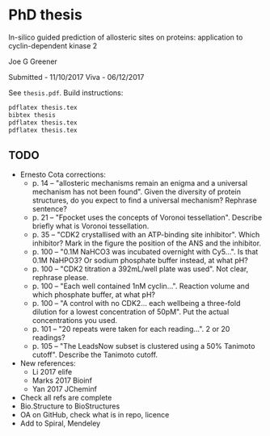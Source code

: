 # PhD thesis

In-silico guided prediction of allosteric sites on proteins: application to cyclin-dependent kinase 2

Joe G Greener

Submitted - 11/10/2017
Viva - 06/12/2017

See `thesis.pdf`. Build instructions:
```bash
pdflatex thesis.tex
bibtex thesis
pdflatex thesis.tex
pdflatex thesis.tex
```


## TODO

- Ernesto Cota corrections:
  - p. 14 – "allosteric mechanisms remain an enigma and a universal mechanism has not been found". Given the diversity of protein structures, do you expect to find a universal mechanism? Rephrase sentence?
  - p. 21 – "Fpocket uses the concepts of Voronoi tessellation". Describe briefly what is Voronoi tessellation.
  - p. 35 – "CDK2 crystallised with an ATP-binding site inhibitor". Which inhibitor? Mark in the figure the position of the ANS and the inhibitor.
  - p. 100 – "0.1M NaHCO3 was incubated overnight with Cy5...". Is that 0.1M NaHPO3? Or sodium phosphate buffer instead, at what pH?
  - p. 100 – "CDK2 titration a 392mL/well plate was used". Not clear, rephrase please.
  - p. 100 – "Each well contained 1nM cyclin...". Reaction volume and which phosphate buffer, at what pH?
  - p. 100 – "A control with no CDK2... each wellbeing a three-fold dilution for a lowest concentration of 50pM". Put the actual concentrations you used.
  - p. 101 – "20 repeats were taken for each reading...". 2 or 20 readings?
  - p. 105 – "The LeadsNow subset is clustered using a 50% Tanimoto cutoff". Describe the Tanimoto cutoff.
- New references:
  - Li 2017 elife
  - Marks 2017 Bioinf
  - Yan 2017 JCheminf
- Check all refs are complete
- Bio.Structure to BioStructures
- OA on GitHub, check what is in repo, licence
- Add to Spiral, Mendeley
